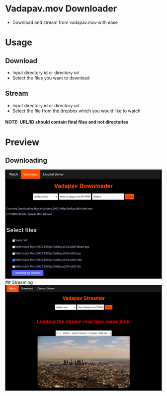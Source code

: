 # Vadapav.mov Downloader
- Download and stream from vadapav.mov with ease
# Usage
## Download
- Input directory id or directory url
- Select the files you want to download
## Stream
- Input directory id or directory url
- Select the file from the dropbox which you would like to watch
#### NOTE: URL/ID should contain final files and not directories
# Preview 
## Downloading
<img src="./img/download.png">
## Streaming
<img src="./img/stream.png">
